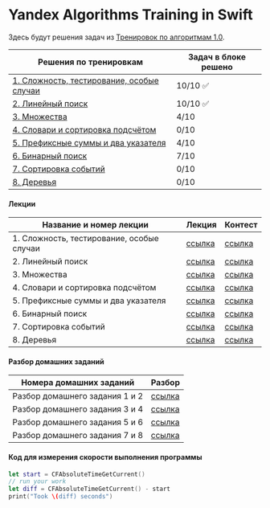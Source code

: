 #  Yandex Algorithms Training in Swift

Здесь будут решения задач из [Тренировок по алгоритмам 1.0](https://yandex.ru/yaintern/algorithm-training_1).

| Решения по тренировкам  | Задач в блоке решено |
| ------ | ------ |
| [1. Сложность, тестирование, особые случаи](./Yandex%20Algorithms%20in%20Swift/training%201/) | 10/10 ✅ |
| [2. Линейный поиск](./Yandex%20Algorithms%20in%20Swift/training%202/) | 10/10 ✅ |
| [3. Множества](./Yandex%20Algorithms%20in%20Swift/training%203/) | 4/10 |
| [4. Словари и сортировка подсчётом](./Yandex%20Algorithms%20in%20Swift/training%204/) | 0/10 |
| [5. Префиксные суммы и два указателя](./Yandex%20Algorithms%20in%20Swift/training%205/) | 4/10 |
| [6. Бинарный поиск](./Yandex%20Algorithms%20in%20Swift/training%206/) | 7/10 |
| [7. Сортировка событий](./Yandex%20Algorithms%20in%20Swift/training%207/) | 0/10 |
| [8. Деревья](./Yandex%20Algorithms%20in%20Swift/training%208/) | 0/10 |

#### Лекции

| Название и номер лекции  | Лекция | Контест |
| ------ | ------ | ------ |
| 1. Сложность, тестирование, особые случаи | [ссылка](https://youtu.be/QLhqYNsPIVo) | [ссылка](https://contest.yandex.ru/contest/27393/enter/) |
| 2. Линейный поиск | [ссылка](https://youtu.be/SKwB41FrGgU) | [ссылка](https://contest.yandex.ru/contest/27472/enter/) |
| 3. Множества | [ссылка](https://youtu.be/PUpmV2ieIHA) | [ссылка](https://contest.yandex.ru/contest/27663/enter/) |
| 4. Словари и сортировка подсчётом | [ссылка](https://youtu.be/Nb5mW1yWVSs) | [ссылка](https://contest.yandex.ru/contest/27665/enter/) |
| 5. Префиксные суммы и два указателя | [ссылка](https://youtu.be/de28y8Dcvkg) | [ссылка](https://contest.yandex.ru/contest/27794/enter/) |
| 6. Бинарный поиск | [ссылка](https://youtu.be/YENpZexHfuk) | [ссылка](https://contest.yandex.ru/contest/27844/enter/) |
| 7. Сортировка событий | [ссылка](https://youtu.be/hGixDBO-p6Q) | [ссылка](https://contest.yandex.ru/contest/27883/enter/) |
| 8. Деревья | [ссылка](https://youtu.be/lEJzqHgyels) | [ссылка](https://contest.yandex.ru/contest/28069/enter/) |

#### Разбор домашних заданий

| Номера домашних заданий  | Разбор |
| ------ | ------ |
| Разбор домашнего задания 1 и 2 | [ссылка](https://youtu.be/mdJdB7On4AM) |
| Разбор домашнего задания 3 и 4 | [ссылка](https://youtu.be/J2C6rDqe8mQ) |
| Разбор домашнего задания 5 и 6 | [ссылка](https://youtu.be/fqsuy5rwZhk) |
| Разбор домашнего задания 7 и 8 | [ссылка](https://youtu.be/5lfkBD4dnGM) |

#### Код для измерения скорости выполнения программы

```swift
let start = CFAbsoluteTimeGetCurrent()
// run your work
let diff = CFAbsoluteTimeGetCurrent() - start
print("Took \(diff) seconds")
```
